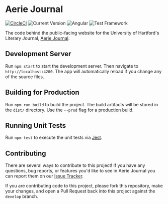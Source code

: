 # Aerie Journal

[![CircleCI](https://circleci.com/gh/marchsabino/aerie-journal.svg?style=svg)](https://app.circleci.com/pipelines/github/marchsabino/aerie-journal)
![Current Version](https://img.shields.io/badge/Version%20-0.0.1-blue?style=flat-square) ![Angular](https://img.shields.io/badge/Angular%20-9.1.8-red?style=flat-square) ![Test Framework](https://img.shields.io/badge/Tests%20-Jest-blue?style=flat-square)

The code behind the public-facing website for the University of Hartford's Literary Journal, [Aerie Journal](http://aeriejournal.com).

## Development Server

Run `npm start` to start the development server. Then navigate to `http://localhost:4200`. The app will automatically reload if you change any of the source files.

## Building for Production

Run `npm run build` to build the project. The build artifacts will be stored in the `dist/` directory. Use the `--prod` flag for a production build.

## Running Unit Tests

Run `npm test` to execute the unit tests via [Jest](https://jestjs.io).

## Contributing

There are several ways to contribute to this project! If you have any questions, bug reports, or features you'd like to see in Aerie Journal you can report them on our [Issue Tracker](https://github.com/marchsabino/aerie-journal/issues).

If you are contributing code to this project, please fork this repository, make your changes, and open a Pull Request back into this project against the `develop` branch.
